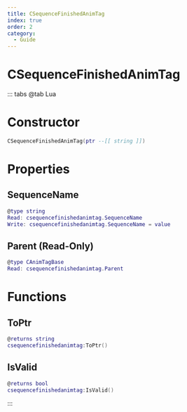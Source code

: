 ```yaml
---
title: CSequenceFinishedAnimTag
index: true
order: 2
category:
  - Guide
---
```


# CSequenceFinishedAnimTag

::: tabs
@tab Lua
# Constructor
```lua
CSequenceFinishedAnimTag(ptr --[[ string ]])
```
# Properties
## SequenceName 
```lua
@type string
Read: csequencefinishedanimtag.SequenceName
Write: csequencefinishedanimtag.SequenceName = value
```
## Parent (Read-Only)
```lua
@type CAnimTagBase
Read: csequencefinishedanimtag.Parent
```
# Functions
## ToPtr
```lua
@returns string
csequencefinishedanimtag:ToPtr()
```
## IsValid
```lua
@returns bool
csequencefinishedanimtag:IsValid()
```

:::